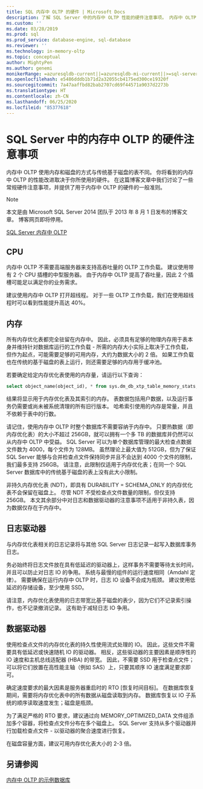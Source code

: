 ```yaml
---
title: SQL 内存中 OLTP 的硬件 | Microsoft Docs
description: 了解 SQL Server 中的内存中 OLTP 性能的硬件注意事项。 内存中 OLTP 使用内存和磁盘的方式与基于磁盘的表不同。
ms.custom: ''
ms.date: 03/28/2019
ms.prod: sql
ms.prod_service: database-engine, sql-database
ms.reviewer: ''
ms.technology: in-memory-oltp
ms.topic: conceptual
author: MightyPen
ms.author: genemi
monikerRange: =azuresqldb-current||=azuresqldb-mi-current||>=sql-server-2016||>=sql-server-linux-2017||=sqlallproducts-allversions
ms.openlocfilehash: e5486dddb1b71d2a32055cb4175ed300ce19320f
ms.sourcegitcommit: 7a47aaffbd82bab2707cd69f44571a9037d2273b
ms.translationtype: HT
ms.contentlocale: zh-CN
ms.lasthandoff: 06/25/2020
ms.locfileid: "85377618"
---
```

# <a name="hardware-considerations-for-in-memory-oltp-in-sql-server"></a>SQL Server 中的内存中 OLTP 的硬件注意事项

内存中 OLTP 使用内存和磁盘的方式与传统基于磁盘的表不同。 你将看到的内存中 OLTP 的性能改进取决于你所使用的硬件。 在这篇博客文章中我们讨论了一些常规硬件注意事项，并提供了用于内存中 OLTP 的硬件的一般准则。

> [!NOTE]
> 本文是由 Microsoft SQL Server 2014 团队于 2013 年 8 月 1 日发布的博客文章。 博客网页即将停用。
>
> [SQL Server 内存中 OLTP](index.md)

<!--
    Here was the link to the blog. This blog was captured into this new article on 2018/11/30, by GeneMi (MightyPen).
    https://cloudblogs.microsoft.com/sqlserver/2013/08/01/hardware-considerations-for-in-memory-oltp-in-sql-server-2014/
    At least one pre-existing article that contained the obsolete blog link was:
        relational-databases\in-memory-oltp\sample-database-for-in-memory-oltp.md
-->

## <a name="cpu"></a>CPU

内存中 OLTP 不需要高端服务器来支持高吞吐量的 OLTP 工作负载。 建议使用带有 2 个 CPU 插槽的中型服务器。 由于内存中 OLTP 提高了吞吐量，因此 2 个插槽可能足以满足你的业务需求。

建议使用内存中 OLTP 打开超线程。 对于一些 OLTP 工作负载，我们在使用超线程时可以看到性能提升高达 40%。

## <a name="memory"></a>内存

所有内存优化表都完全驻留在内存中。 因此，必须具有足够的物理内存用于表本身并维持针对数据库运行的工作负载 - 所需的内存大小实际上取决于工作负载，但作为起点，可能需要足够的可用内存，大约为数据大小的 2 倍。 如果工作负载也在传统的基于磁盘的表上运行，则还需要足够的内存用于缓冲池。

若要确定给定内存优化表使用的内存量，请运行以下查询：

```sql
select object_name(object_id), * from sys.dm_db_xtp_table_memory_stats;
```

结果将显示用于内存优化表及其索引的内存。 表数据包括用户数据，以及运行事务仍需要或尚未被系统清理的所有旧行版本。 哈希索引使用的内存是常量，并且不依赖于表中的行数。

请记住，使用内存中 OLTP 时整个数据库不需要容纳于内存中。 只要热数据（即内存优化表）的大小不超过 256GB，就可以拥有一个多 TB 的数据库并仍然可以从内存中 OLTP 中受益。 SQL Server 可以为单个数据库管理的最大检查点数据文件数为 4000，每个文件为 128MB。 虽然理论上最大值为 512GB，但为了保证 SQL Server 能够与合并检查点文件保持同步并且不会达到 4000 个文件的限制，我们最多支持 256GB。 请注意，此限制仅适用于内存优化表；在同一个 SQL Server 数据库中的传统基于磁盘的表上没有此大小限制。

非持久内存优化表 (NDT)，即具有 DURABILITY = SCHEMA_ONLY 的内存优化表不会保留在磁盘上。 尽管 NDT 不受检查点文件数量的限制，但仅支持 256GB。 本文其余部分中对日志和数据驱动器的注意事项不适用于非持久表，因为数据仅存在于内存中。

## <a name="log-drive"></a>日志驱动器

与内存优化表相关的日志记录将与其他 SQL Server 日志记录一起写入数据库事务日志。

务必始终将日志文件放在具有低延迟的驱动器上，这样事务不需要等待太长时间，并且可以防止对日志 IO 的争用。 系统与最慢的组件的运行速度相同（Amdahl 定律）。 需要确保在运行内存中 OLTP 时，日志 IO 设备不会成为瓶颈。 建议使用低延迟的存储设备，至少使用 SSD。

请注意，内存优化表使用的日志带宽比基于磁盘的表少，因为它们不记录索引操作，也不记录撤消记录。 这有助于减轻日志 IO 争用。

## <a name="data-drive"></a>数据驱动器

使用检查点文件的内存优化表的持久性使用流式处理的 IO。 因此，这些文件不需要具有低延迟或快速随机 IO 的驱动器。 相反，这些驱动器的主要因素是顺序性的 IO 速度和主机总线适配器 (HBA) 的带宽。 因此，不需要 SSD 用于检查点文件；可以将它们放置在高性能主轴（例如 SAS）上，只要其顺序 IO 速度满足要求即可。

确定速度要求的最大因素是服务器重启时的 RTO [恢复时间目标]。 在数据库恢复期间，需要将内存优化表中的所有数据从磁盘读取到内存。 数据库恢复以 IO 子系统的顺序读取速度发生；磁盘是瓶颈。

为了满足严格的 RTO 要求，建议通过向 MEMORY_OPTIMIZED_DATA 文件组添加多个容器，将检查点文件分布在多个磁盘上。 SQL Server 支持从多个驱动器并行加载检查点文件 - 以驱动器的聚合速度进行恢复。

在磁盘容量方面，建议可用内存优化表大小的 2-3 倍。

## <a name="see-also"></a>另请参阅

[内存中 OLTP 的示例数据库](sample-database-for-in-memory-oltp.md)
